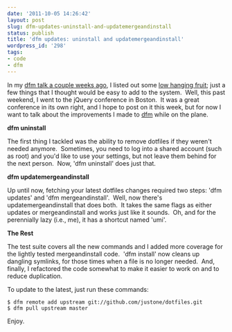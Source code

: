 ```yaml
---
date: '2011-10-05 14:26:42'
layout: post
slug: dfm-updates-uninstall-and-updatemergeandinstall
status: publish
title: 'dfm updates: uninstall and updatemergeandinstall'
wordpress_id: '298'
tags:
- code
- dfm
---
```


In my <a href="/2011/09/23/dfm-presentation-at-la-pm/">dfm talk a couple weeks ago</a>, I listed out some <a href="http://speakerdeck.com/u/ndj/p/using-dfm?slide=35">low hanging fruit</a>; just a few things that I thought would be easy to add to the system.  Well, this past weekend, I went to the jQuery conference in Boston.  It was a great conference in its own right, and I hope to post on it this week, but for now I want to talk about the improvements I made to <a href="/projects/dfm/">dfm</a> while on the plane.

<strong>dfm uninstall</strong>

The first thing I tackled was the ability to remove dotfiles if they weren't needed anymore.  Sometimes, you need to log into a shared account (such as root) and you'd like to use your settings, but not leave them behind for the next person.  Now, 'dfm uninstall' does just that.

<strong>dfm updatemergeandinstall</strong>

Up until now, fetching your latest dotfiles changes required two steps: 'dfm updates' and 'dfm mergeandinstall'.  Well, now there's updatemergeandinstall that does both.  It takes the same flags as either updates or mergeandinstall and works just like it sounds.  Oh, and for the perennially lazy (i.e., me), it has a shortcut named 'umi'.

<strong>The Rest</strong>

The test suite covers all the new commands and I added more coverage for the lightly tested mergeandinstall code.  'dfm install' now cleans up dangling symlinks, for those times when a file is no longer needed.  And, finally, I refactored the code somewhat to make it easier to work on and to reduce duplication.

To update to the latest, just run these commands:

``` plain
$ dfm remote add upstream git://github.com/justone/dotfiles.git
$ dfm pull upstream master
```

Enjoy.
